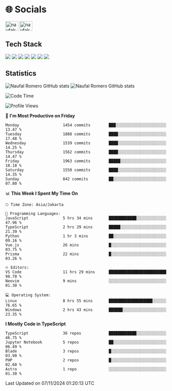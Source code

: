 <h1 align="">🌐 Socials</h1>
<p align="left">
<a href="https://linkedin.com/in/naufal-romero-putra-pratama-9ab816177/" target="blank"><img align="center" src="https://raw.githubusercontent.com/rahuldkjain/github-profile-readme-generator/master/src/images/icons/Social/linked-in-alt.svg" alt="naufalromero" height="30" width="40" /></a>
<a href="https://instagram.com/naufalromero" target="blank"><img align="center" src="https://raw.githubusercontent.com/rahuldkjain/github-profile-readme-generator/master/src/images/icons/Social/instagram.svg" alt="naufalromero" height="30" width="40" /></a>
</p>


<h2 align="">Tech Stack</h2>
<div align="">
  <img src="https://img.shields.io/badge/next.js-000000?style=for-the-badge&logo=nextdotjs&logoColor=white"/>
 <img src="https://img.shields.io/badge/typescript-%23007ACC.svg?style=for-the-badge&logo=typescript&logoColor=white"/>
 <img src="https://img.shields.io/badge/react-%2320232a.svg?style=for-the-badge&logo=react&logoColor=%2361DAFB"/>
 <img src="https://img.shields.io/badge/tailwindcss-%2338B2AC.svg?style=for-the-badge&logo=tailwind-css&logoColor=white"/>
 <img src="https://img.shields.io/badge/Prisma-3982CE?style=for-the-badge&logo=Prisma&logoColor=white"/>
 <img src="https://img.shields.io/badge/javascript-%23323330.svg?style=for-the-badge&logo=javascript&logoColor=%23F7DF1E"/>
 <img src="https://img.shields.io/badge/java-%23ED8B00.svg?style=for-the-badge&logo=openjdk&logoColor=white"/>
</div>


<h2 align="">Statistics</h2>
<div align="">
<img src="https://github-readme-stats-xi-nine-74.vercel.app/api?username=romves&show_icons=true&theme=tokyonight&include_all_commits=true&count_private=true" alt="Naufal Romero GitHub stats"/>
<img src="https://github-readme-stats-xi-nine-74.vercel.app/api/top-langs/?username=romves&theme=tokyonight&hide_border=false&include_all_commits=true&count_private=true&layout=compact" alt="Naufal Romero GitHub stats"/>
</div>

<!--START_SECTION:waka-->
![Code Time](http://img.shields.io/badge/Code%20Time-1%2C717%20hrs%2047%20mins-blue)

![Profile Views](http://img.shields.io/badge/Profile%20Views-0-blue)

📅 **I'm Most Productive on Friday** 

```text
Monday                   1454 commits        ███░░░░░░░░░░░░░░░░░░░░░░   13.47 % 
Tuesday                  1888 commits        ████░░░░░░░░░░░░░░░░░░░░░   17.48 % 
Wednesday                1539 commits        ████░░░░░░░░░░░░░░░░░░░░░   14.25 % 
Thursday                 1562 commits        ████░░░░░░░░░░░░░░░░░░░░░   14.47 % 
Friday                   1963 commits        █████░░░░░░░░░░░░░░░░░░░░   18.18 % 
Saturday                 1550 commits        ████░░░░░░░░░░░░░░░░░░░░░   14.35 % 
Sunday                   842 commits         ██░░░░░░░░░░░░░░░░░░░░░░░   07.80 % 
```


📊 **This Week I Spent My Time On** 

```text
🕑︎ Time Zone: Asia/Jakarta

💬 Programming Languages: 
JavaScript               5 hrs 34 mins       ████████████░░░░░░░░░░░░░   47.96 % 
TypeScript               2 hrs 29 mins       █████░░░░░░░░░░░░░░░░░░░░   21.39 % 
Python                   1 hr 3 mins         ██░░░░░░░░░░░░░░░░░░░░░░░   09.16 % 
Vue.js                   26 mins             █░░░░░░░░░░░░░░░░░░░░░░░░   03.75 % 
Prisma                   22 mins             █░░░░░░░░░░░░░░░░░░░░░░░░   03.26 % 

🔥 Editors: 
VS Code                  11 hrs 29 mins      █████████████████████████   98.70 % 
Neovim                   9 mins              ░░░░░░░░░░░░░░░░░░░░░░░░░   01.30 % 

💻 Operating System: 
Linux                    8 hrs 55 mins       ███████████████████░░░░░░   76.65 % 
Windows                  2 hrs 43 mins       ██████░░░░░░░░░░░░░░░░░░░   23.35 % 
```

**I Mostly Code in TypeScript** 

```text
TypeScript               36 repos            ████████████░░░░░░░░░░░░░   46.75 % 
Jupyter Notebook         5 repos             ██░░░░░░░░░░░░░░░░░░░░░░░   06.49 % 
Blade                    3 repos             █░░░░░░░░░░░░░░░░░░░░░░░░   03.90 % 
PHP                      2 repos             █░░░░░░░░░░░░░░░░░░░░░░░░   02.60 % 
Astro                    1 repo              ░░░░░░░░░░░░░░░░░░░░░░░░░   01.30 % 
```




 Last Updated on 07/11/2024 01:20:13 UTC
<!--END_SECTION:waka-->
